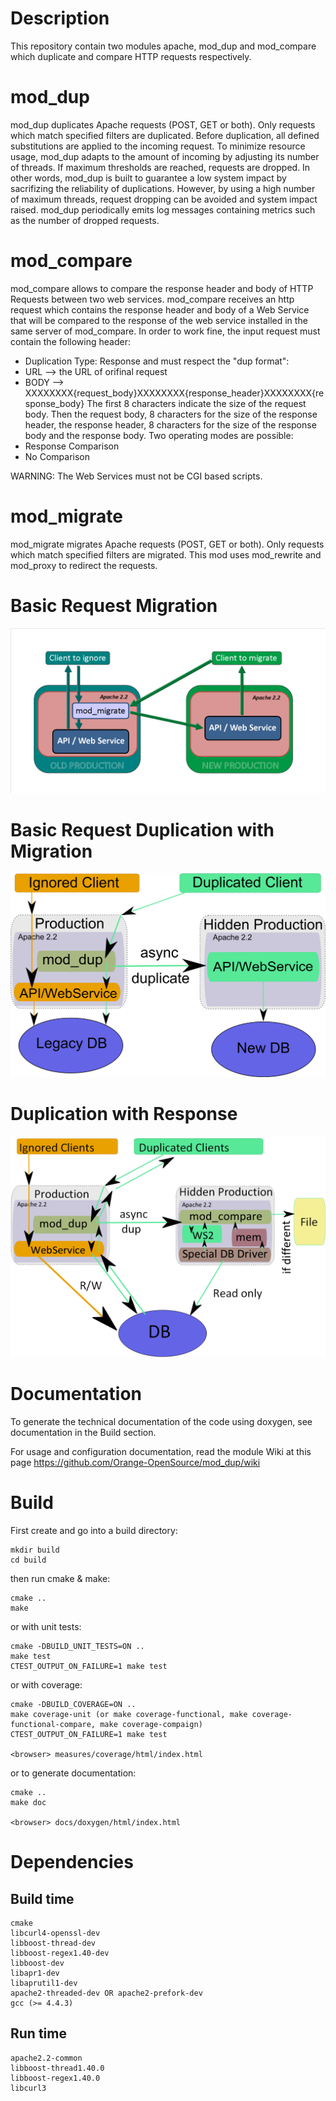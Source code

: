 Description
===========
This repository contain two modules apache, mod_dup and mod_compare which duplicate and compare HTTP requests  respectively.

mod_dup
=======
mod_dup duplicates Apache requests (POST, GET or both).
Only requests which match specified filters are duplicated.
Before duplication, all defined substitutions are applied to the incoming request.
To minimize resource usage, mod_dup adapts to the amount of incoming by adjusting its number of threads.
If maximum thresholds are reached, requests are dropped.
In other words, mod_dup is built to guarantee a low system impact by sacrifizing the reliability of duplications.
However, by using a high number of maximum threads, request dropping can be avoided and system impact raised.
mod_dup periodically emits log messages containing metrics such as the number of dropped requests.

mod_compare
===========
mod_compare allows to compare the response header and body of HTTP Requests between two web services.
mod_compare receives an http request which contains the response header and body of a Web Service that will be compared to the response of the web service installed in the same server of mod_compare.
In order to work fine, the input request must contain the following header:
 * Duplication Type: Response
and must respect the "dup format":
 * URL --> the URL of orifinal request 
 * BODY --> XXXXXXXX{request_body}XXXXXXXX{response_header}XXXXXXXX{response_body} 
The first 8 characters indicate the size of the request body. Then the request body, 8 characters for the size of the response header, the response header, 8 characters for the size of the response body and the response body.
Two operating modes are possible: 
 * Response Comparison
 * No Comparison

WARNING: The Web Services must not be CGI based scripts.

mod_migrate
=======
mod_migrate migrates Apache requests (POST, GET or both).
Only requests which match specified filters are migrated.
This mod uses mod_rewrite and mod_proxy to redirect the requests.

Basic Request Migration
=========================
![](https://raw.githubusercontent.com/Orange-OpenSource/mod_dup/multidest/docs/mod_migrate.png)

Basic Request Duplication with Migration
=========================
![](https://raw.githubusercontent.com/Orange-OpenSource/mod_dup/master/docs/mod_dup_overview.png)

Duplication with Response
=========================
![](https://raw.githubusercontent.com/Orange-OpenSource/mod_dup/master/docs/dup_comp.png)

Documentation
=============

To generate the technical documentation of the code using doxygen, see documentation in the Build section.

For usage and configuration documentation, read the module Wiki at this page https://github.com/Orange-OpenSource/mod_dup/wiki


Build
=====

First create and go into a build directory:

	mkdir build
	cd build

then run cmake & make:

	cmake ..
	make

or with unit tests:

	cmake -DBUILD_UNIT_TESTS=ON ..
	make test
	CTEST_OUTPUT_ON_FAILURE=1 make test

or with coverage:

	cmake -DBUILD_COVERAGE=ON ..
	make coverage-unit (or make coverage-functional, make coverage-functional-compare, make coverage-compaign)
	CTEST_OUTPUT_ON_FAILURE=1 make test

	<browser> measures/coverage/html/index.html

or to generate documentation:

	cmake ..
	make doc

	<browser> docs/doxygen/html/index.html

Dependencies
============

Build time
----------

	cmake
	libcurl4-openssl-dev
	libboost-thread-dev
	libboost-regex1.40-dev
	libboost-dev
	libapr1-dev
	libaprutil1-dev
	apache2-threaded-dev OR apache2-prefork-dev
	gcc (>= 4.4.3)

Run time
--------

	apache2.2-common
	libboost-thread1.40.0
	libboost-regex1.40.0
	libcurl3
